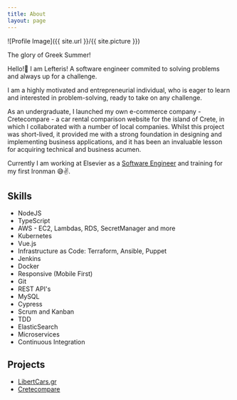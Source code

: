 ```yaml
---
title: About
layout: page
---
```

![Profile Image]({{ site.url }}/{{ site.picture }})
<figcaption class="caption">The glory of Greek Summer! </figcaption>

<p>Hello!👋
I am Lefteris! A software engineer commited to solving problems and always up for a challenge.
</p>
<p>
I am a highly motivated and entrepreneurial individual, who is eager to learn and interested in problem-solving, ready to take on any challenge.
</p>
<p>
As an undergraduate, I launched my own e-commerce company - Cretecompare - a car rental comparison website for the island of Crete, in which I collaborated with a number of local companies.
Whilst this project was short-lived, it provided me with a strong foundation in designing and implementing business applications, and it has been an invaluable lesson for acquiring technical and business acumen. 
</p>

<p>
Currently I am working at Elsevier as a 
<a href="https://www.elsevier.com/about/careers/technology-careers/lefteris-tatakis/">Software Engineer</a> and training for my first Ironman 😅✌️.
</p>

<h2>Skills</h2>

<ul class="skill-list">
	<li>NodeJS</li>
	<li>TypeScript</li>
	<li>AWS - EC2, Lambdas, RDS, SecretManager and more</li>
	<li>Kubernetes</li>
	<li>Vue.js</li>
	<li>Infrastructure as Code: Terraform, Ansible, Puppet</li>
	<li>Jenkins</li>
	<li>Docker</li>
	<li>Responsive (Mobile First)</li>
	<li>Git</li>
	<li>REST API's</li>
	<li>MySQL</li>
	<li>Cypress</li>
	<li>Scrum and Kanban</li>
	<li>TDD </li>
	<li>ElasticSearch</li>
	<li>Microservices</li>
	<li>Continuous Integration</li>
</ul>

<h2>Projects</h2>

<ul>
	<li><a href="https://www.libertycars.gr">LibertCars.gr</a></li>
	<li><a href="../cretecompare/">Cretecompare</a></li>
</ul>

